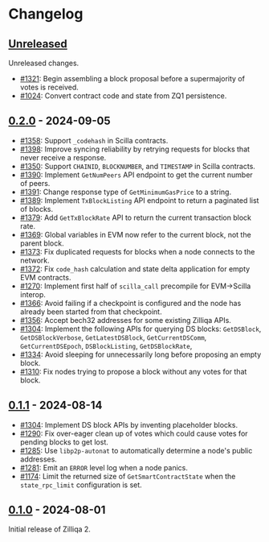 # Changelog

## [Unreleased]

Unreleased changes.

- [#1321](https://github.com/Zilliqa/zq2/issues/1321): Begin assembling a block proposal before a supermajority of votes is received.
- [#1024](https://github.com/Zilliqa/zq2/issues/1024): Convert contract code and state from ZQ1 persistence.

## [0.2.0] - 2024-09-05

- [#1358](https://github.com/Zilliqa/zq2/pull/1358): Support `_codehash` in Scilla contracts.
- [#1398](https://github.com/Zilliqa/zq2/pull/1398): Improve syncing reliability by retrying requests for blocks that never receive a response.
- [#1350](https://github.com/Zilliqa/zq2/pull/1350): Support `CHAINID`, `BLOCKNUMBER`, and `TIMESTAMP` in Scilla contracts.
- [#1390](https://github.com/Zilliqa/zq2/pull/1390): Implement `GetNumPeers` API endpoint to get the current number of peers.
- [#1391](https://github.com/Zilliqa/zq2/pull/1391): Change response type of `GetMinimumGasPrice` to a string.
- [#1389](https://github.com/Zilliqa/zq2/pull/1389): Implement `TxBlockListing` API endpoint to return a paginated list of blocks.
- [#1379](https://github.com/Zilliqa/zq2/pull/1379): Add `GetTxBlockRate` API to return the current transaction block rate.
- [#1369](https://github.com/Zilliqa/zq2/pull/1369): Global variables in EVM now refer to the current block, not the parent block.
- [#1373](https://github.com/Zilliqa/zq2/pull/1373): Fix duplicated requests for blocks when a node connects to the network.
- [#1372](https://github.com/Zilliqa/zq2/pull/1372): Fix `code_hash` calculation and state delta application for empty EVM contracts.
- [#1270](https://github.com/Zilliqa/zq2/pull/1270): Implement first half of `scilla_call` precompile for EVM->Scilla interop.
- [#1366](https://github.com/Zilliqa/zq2/pull/1366): Avoid failing if a checkpoint is configured and the node has already been started from that checkpoint.
- [#1356](https://github.com/Zilliqa/zq2/pull/1356): Accept bech32 addresses for some existing Zilliqa APIs.
- [#1304](https://github.com/Zilliqa/zq2/pull/1304): Implement the following APIs for querying DS blocks: `GetDSBlock`, `GetDSBlockVerbose`, `GetLatestDSBlock`, `GetCurrentDSComm`, `GetCurrentDSEpoch`, `DSBlockListing`, `GetDSBlockRate`,
- [#1334](https://github.com/Zilliqa/zq2/pull/1334): Avoid sleeping for unnecessarily long before proposing an empty block.
- [#1310](https://github.com/Zilliqa/zq2/pull/1310): Fix nodes trying to propose a block without any votes for that block.

## [0.1.1] - 2024-08-14

- [#1304](https://github.com/Zilliqa/zq2/pull/1304): Implement DS block APIs by inventing placeholder blocks.
- [#1290](https://github.com/Zilliqa/zq2/pull/1281): Fix over-eager clean up of votes which could cause votes for pending blocks to get lost.
- [#1285](https://github.com/Zilliqa/zq2/pull/1285): Use `libp2p-autonat` to automatically determine a node's public addresses.
- [#1281](https://github.com/Zilliqa/zq2/pull/1281): Emit an `ERROR` level log when a node panics.
- [#1174](https://github.com/Zilliqa/zq2/pull/1174): Limit the returned size of `GetSmartContractState` when the `state_rpc_limit` configuration is set.

## [0.1.0] - 2024-08-01

Initial release of Zilliqa 2.

[unreleased]: https://github.com/zilliqa/zq2/compare/v0.2.0...HEAD
[0.2.0]: https://github.com/zilliqa/zq2/compare/v0.1.1...v0.2.0
[0.1.1]: https://github.com/zilliqa/zq2/compare/v0.1.0...v0.1.1
[0.1.0]: https://github.com/zilliqa/zq2/releases/tag/v0.1.0
